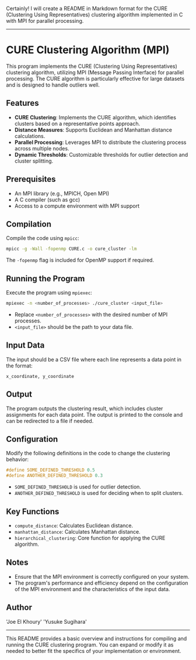 Certainly! I will create a README in Markdown format for the CURE (Clustering Using Representatives) clustering algorithm implemented in C with MPI for parallel processing.

---

# CURE Clustering Algorithm (MPI)

This program implements the CURE (Clustering Using Representatives) clustering algorithm, utilizing MPI (Message Passing Interface) for parallel processing. The CURE algorithm is particularly effective for large datasets and is designed to handle outliers well.

## Features

- **CURE Clustering**: Implements the CURE algorithm, which identifies clusters based on a representative points approach.
- **Distance Measures**: Supports Euclidean and Manhattan distance calculations.
- **Parallel Processing**: Leverages MPI to distribute the clustering process across multiple nodes.
- **Dynamic Thresholds**: Customizable thresholds for outlier detection and cluster splitting.

## Prerequisites

- An MPI library (e.g., MPICH, Open MPI)
- A C compiler (such as gcc)
- Access to a compute environment with MPI support

## Compilation

Compile the code using `mpicc`:

```bash
mpicc -g -Wall -fopenmp CURE.c -o cure_cluster -lm
```

The `-fopenmp` flag is included for OpenMP support if required.

## Running the Program

Execute the program using `mpiexec`:

```bash
mpiexec -n <number_of_processes> ./cure_cluster <input_file>
```

- Replace `<number_of_processes>` with the desired number of MPI processes.
- `<input_file>` should be the path to your data file.

## Input Data

The input should be a CSV file where each line represents a data point in the format:

```
x_coordinate, y_coordinate
```

## Output

The program outputs the clustering result, which includes cluster assignments for each data point. The output is printed to the console and can be redirected to a file if needed.

## Configuration

Modify the following definitions in the code to change the clustering behavior:

```c
#define SOME_DEFINED_THRESHOLD 0.5
#define ANOTHER_DEFINED_THRESHOLD 0.3
```

- `SOME_DEFINED_THRESHOLD` is used for outlier detection.
- `ANOTHER_DEFINED_THRESHOLD` is used for deciding when to split clusters.

## Key Functions

- `compute_distance`: Calculates Euclidean distance.
- `manhattan_distance`: Calculates Manhattan distance.
- `hierarchical_clustering`: Core function for applying the CURE algorithm.

## Notes

- Ensure that the MPI environment is correctly configured on your system.
- The program's performance and efficiency depend on the configuration of the MPI environment and the characteristics of the input data.

## Author

'Joe El Khoury'
'Yusuke Sugihara'

---

This README provides a basic overview and instructions for compiling and running the CURE clustering program. You can expand or modify it as needed to better fit the specifics of your implementation or environment.
